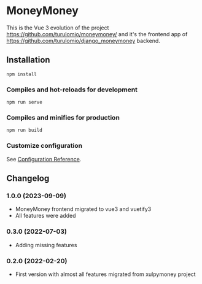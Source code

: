 # MoneyMoney 

This is the Vue 3 evolution of the project https://github.com/turulomio/moneymoney/ and it's the frontend app of  https://github.com/turulomio/django_moneymoney backend.

## Installation
```
npm install
```

### Compiles and hot-reloads for development
```
npm run serve
```

### Compiles and minifies for production
```
npm run build
```


### Customize configuration

See [Configuration Reference](https://vitejs.dev/config/).

## Changelog

### 1.0.0 (2023-09-09)
- MoneyMoney frontend migrated to vue3 and vuetify3
- All features were added

### 0.3.0 (2022-07-03)
- Adding missing features

### 0.2.0 (2022-02-20)
- First version with almost all features migrated from xulpymoney project

